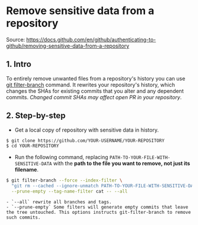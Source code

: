 # Remove sensitive data from a repository

Source: https://docs.github.com/en/github/authenticating-to-github/removing-sensitive-data-from-a-repository

## 1. Intro

To entirely remove unwanted files from a repository's history you can use [git filter-branch](https://git-scm.com/docs/git-filter-branch) command. It rewrites your repository's history, which changes the SHAs for existing commits that you alter and any dependent commits. _Changed commit SHAs may affect open PR in your repository_.

## 2. Step-by-step

- Get a local copy of repository with sensitive data in history.

```bash
$ git clone https://github.com/YOUR-USERNAME/YOUR-REPOSITORY
$ cd YOUR-REPOSITORY
```

- Run the following command, replacing `PATH-TO-YOUR-FILE-WITH-SENSITIVE-DATA` with the **path to the file you want to remove, not just its filename**.

```bash
$ git filter-branch --force --index-filter \
  "git rm --cached --ignore-unmatch PATH-TO-YOUR-FILE-WITH-SENSITIVE-DATA" \
  --prune-empty --tag-name-filter cat -- --all
```

    - `--all` rewrite all branches and tags.
    - `--prune-empty` Some filters will generate empty commits that leave the tree untouched. This options instructs git-filter-branch to remove such commits.
